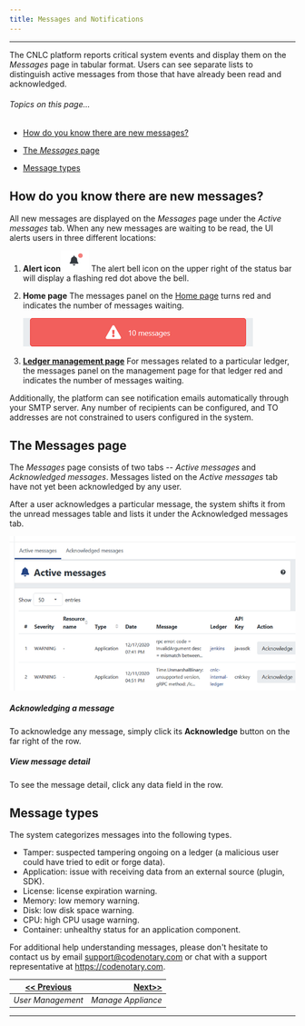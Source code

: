```yaml
---
title: Messages and Notifications 
---
```


-------
The CNLC platform reports critical system events and display them on the *Messages* page in tabular format. Users can see separate lists to distinguish active messages from those that have already been read and acknowledged.

###### _Topics on this page..._

- [How do you know there are new messages?](help/messages#how-do-you-know-there-are-new-messages-?)

- [The *Messages* page](help/messages#the-messages-page)

- [Message types](help/messages#message-types)

## How do you know there are new messages?

All new messages are displayed on the *Messages* page under the *Active messages* tab. When any new messages are waiting to be read, the UI alerts users in three different locations:

1. **Alert icon**![](assets\images\alt_bell_alert.png) The alert bell icon on the upper right of the status bar will display a flashing red dot above the bell.

2. **Home page**  The messages panel on the [Home page](/help/overall-status) turns red and indicates the number of messages waiting.
   
   <v-img src="/alt_msg_notif.png" alt="" align="left"></v-img>
   
   ![](assets\images\alt_msg_notif.png)
   
3. **[Ledger management page](/help/manage-ledger)**   For messages related to a particular ledger, the messages panel on the management page for that ledger red and indicates the number of messages waiting.

Additionally, the platform can see notification emails automatically through your SMTP server. Any number of recipients can be configured, and TO addresses are not constrained to users configured in the system.

## The Messages page

The *Messages* page consists of two tabs --  *Active messages* and *Acknowledged messages*. Messages listed on the *Active messages* tab have not yet been acknowledged by any user. 

After a user acknowledges  a particular message, the system shifts it from the unread messages table and lists it under the Acknowledged messages tab.

<v-img src="/alt_msg_main.png" alt="" align="left"></v-img>
![](assets\images\alt_msg_main.png)

##### Acknowledging a message

To acknowledge any message, simply click its **Acknowledge** button on the far right of the row.

##### View message detail

To see the message detail, click any data field in the row.

## Message types

The system categorizes messages into the following types.

- Tamper: suspected tampering ongoing on a ledger (a malicious user could have tried to edit or forge data).
- Application: issue with receiving data from an external source (plugin, SDK).
- License: license expiration warning.
- Memory: low memory warning.
- Disk: low disk space warning.
- CPU: high CPU usage warning.
- Container: unhealthy status for an application component.

For additional help understanding messages, please don't hesitate to contact us by email support@codenotary.com or chat with a support representative at https://codenotary.com. 

| [<< Previous](/help/user-management) | [Next>>](/help/manage) |
| ------------------------------------ | ---------------------: |
| *User Management*                    |     *Manage Appliance* |

-------


